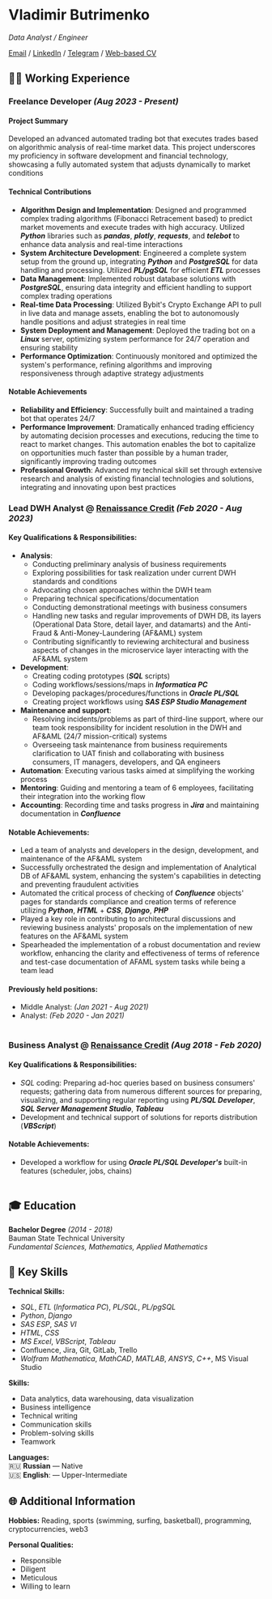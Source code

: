 # Vladimir Butrimenko

_Data Analyst / Engineer_ <br>

[Email](mailto:butriman@icloud.com) / [LinkedIn](https://linkedin.com/in/vbutrimenko) / [Telegram](https://t.me/butriman) / [Web-based CV](https://butriman.github.io/)

## 👨‍💻 Working Experience

### Freelance Developer _(Aug 2023 - Present)_

#### Project Summary
Developed an advanced automated trading bot that executes trades based on algorithmic analysis of real-time market data. This project underscores my proficiency in software development and financial technology, showcasing a fully automated system that adjusts dynamically to market conditions

#### Technical Contributions
- **Algorithm Design and Implementation**: Designed and programmed complex trading algorithms (Fibonacci Retracement based) to predict market movements and execute trades with high accuracy. Utilized ___Python___ libraries such as ___pandas___, ___plotly___, ___requests___, and ___telebot___ to enhance data analysis and real-time interactions
- **System Architecture Development**: Engineered a complete system setup from the ground up, integrating ___Python___ and ___PostgreSQL___ for data handling and processing. Utilized ___PL/pgSQL___ for efficient ___ETL___ processes
- **Data Management**: Implemented robust database solutions with ___PostgreSQL___, ensuring data integrity and efficient handling to support complex trading operations
- **Real-time Data Processing**: Utilized Bybit's Crypto Exchange API to pull in live data and manage assets, enabling the bot to autonomously handle positions and adjust strategies in real time
- **System Deployment and Management**: Deployed the trading bot on a ___Linux___ server, optimizing system performance for 24/7 operation and ensuring stability
- **Performance Optimization**: Continuously monitored and optimized the system's performance, refining algorithms and improving responsiveness through adaptive strategy adjustments

#### Notable Achievements
- **Reliability and Efficiency**: Successfully built and maintained a trading bot that operates 24/7
- **Performance Improvement**: Dramatically enhanced trading efficiency by automating decision processes and executions, reducing the time to react to market changes. This automation enables the bot to capitalize on opportunities much faster than possible by a human trader, significantly improving trading outcomes
- **Professional Growth**: Advanced my technical skill set through extensive research and analysis of existing financial technologies and solutions, integrating and innovating upon best practices


### Lead DWH Analyst @ [Renaissance Credit](https://rencredit.ru/) _(Feb 2020 - Aug 2023)_

#### Key Qualifications & Responsibilities:
- **Analysis**:
  - Conducting preliminary analysis of business requirements
  - Exploring possibilities for task realization under current DWH standards and conditions
  - Advocating chosen approaches within the DWH team
  - Preparing technical specifications/documentation
  - Conducting demonstrational meetings with business consumers
  - Handling new tasks and regular improvements of DWH DB, its layers (Operational Data Store, detail layer, and datamarts) and the Anti-Fraud & Anti-Money-Laundering (AF&AML) system
  - Contributing significantly to reviewing architectural and business aspects of changes in the microservice layer interacting with the AF&AML system
- **Development**:
  - Creating coding prototypes (___SQL___ scripts)
  - Coding workflows/sessions/maps in ___Informatica PC___
  - Developing packages/procedures/functions in ___Oracle PL/SQL___
  - Creating project workflows using ___SAS ESP Studio Management___
- **Maintenance and support**:
  - Resolving incidents/problems as part of third-line support, where our team took responsibility for incident resolution in the DWH and AF&AML (24/7 mission-critical) systems
  - Overseeing task maintenance from business requirements clarification to UAT finish and collaborating with business consumers, IT managers, developers, and QA engineers
- **Automation**: Executing various tasks aimed at simplifying the working process
- **Mentoring**: Guiding and mentoring a team of 6 employees, facilitating their integration into the working flow
- **Accounting**: Recording time and tasks progress in ___Jira___ and maintaining documentation in ___Confluence___

#### Notable Achievements:
- Led a team of analysts and developers in the design, development, and maintenance of the AF&AML system
- Successfully orchestrated the design and implementation of Analytical DB of AF&AML system, enhancing the system's capabilities in detecting and preventing fraudulent activities
- Automated the critical process of checking of ___Confluence___ objects' pages for standards compliance and creation terms of reference utilizing ___Python___, ___HTML___ + ___CSS___, ___Django___, ___PHP___
- Played a key role in contributing to architectural discussions and reviewing business analysts' proposals on the implementation of new features on the AF&AML system
- Spearheaded the implementation of a robust documentation and review workflow, enhancing the clarity and effectiveness of terms of reference and test-case documentation of AFAML system tasks while being a team lead

#### Previously held positions:
- Middle Analyst: _(Jan 2021 - Aug 2021)_
- Analyst: _(Feb 2020 - Jan 2021)_
<br><br>

### Business Analyst @ [Renaissance Credit](https://rencredit.ru/) _(Aug 2018 - Feb 2020)_

#### Key Qualifications & Responsibilities:
- _SQL_ coding: Preparing ad-hoc queries based on business consumers' requests; gathering data from numerous different sources for preparing, visualizing, and supporting regular reporting using ___PL/SQL Developer___, ___SQL Server Management Studio___, ___Tableau___
- Development and technical support of solutions for reports distribution (___VBScript___)

#### Notable Achievements:
- Developed a workflow for using ___Oracle PL/SQL Developer's___ built-in features (scheduler, jobs, chains)
<br><br>

## 🎓️ Education

**Bachelor Degree**  _(2014 - 2018)_  
Bauman State Technical University  
_Fundamental Sciences, Mathematics, Applied Mathematics_

## 🚀 Key Skills

**Technical Skills:**  
- _SQL_, _ETL_ (_Informatica PC_), _PL/SQL_, _PL/pgSQL_
- _Python_, _Django_
- _SAS ESP_, _SAS VI_
- _HTML_, _CSS_
- _MS Excel_, _VBScript_, _Tableau_
- Confluence, Jira, Git, GitLab, Trello
- _Wolfram Mathematica_, _MathCAD_, _MATLAB_, _ANSYS_, _C++_, MS Visual Studio

**Skills:**  
- Data analytics, data warehousing, data visualization
- Business intelligence
- Technical writing
- Communication skills
- Problem-solving skills
- Teamwork

**Languages:**  
🇷🇺 **Russian** — Native  
🇺🇸 **English**: — Upper-Intermediate

## 🌐 Additional Information 
**Hobbies:** Reading, sports (swimming, surfing, basketball), programming, cryptocurrencies, web3

**Personal Qualities:**
- Responsible
- Diligent
- Meticulous
- Willing to learn

